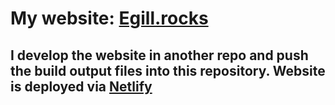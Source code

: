 # My website: [Egill.rocks](https://www.egill.rocks)

## I develop the website in another repo and push the build output files into this repository. Website is deployed via [Netlify](https://www.netlify.com)